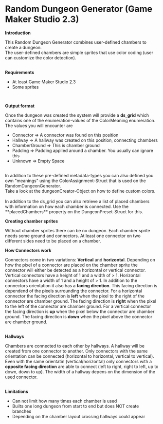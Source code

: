# Random Dungeon Generator (Game Maker Studio 2.3)

**Introduction**<br/>

This Random Dungeon Generator combines user-defined chambers to create a dungeon.<br/>
The user-defined chambers are simple sprites that use color coding (user can customize the color detection).<br/>
<br/>

**Requirements**
* At least Game Maker Studio 2.3
* Some sprites
<br/>

**Output format**<br/>

Once the dungeon was created the system will provide a **ds_grid** which contains one of the enumeration-values of the ColorMeaning enumeration.<br/>
The values you will encounter are 

* Connector => A connector was found on this position
* Hallway => A hallway was created on this position, connecting chambers
* ChamberGround => This is chamber ground
* Padding => Padding applied around a chamber. You usually can ignore this
* Unknown => Empty Space

<br/>
In addition to these pre-defined metadata-types you can also defined you own "meanings" using the ColorAssignment-Struct that is used on the RandomDungeonGenerator.<br/>
Take a look at the dungeonCreator-Object on how to define custom colors.<br/>
<br/>
In addition to the ds_grid you can also retrieve a list of placed chambers with information on how each chamber is connected. Use the **placedChambers** property on the DungeonPreset-Struct for this. <br/>

**Creating chamber sprites** <br/>

Without chamber sprites there can be no dungeon. 
Each chamber sprite needs some ground and connectors. At least one connector on two different sides need to be placed on a chamber.

**How Connectors work** <br/>

Connectors come in two variations: **Vertical** and **horizontal**. Depending on how the pixel of a connector are placed on the chamber sprite the connector will either be detected as a horizontal or vertical connector. Vertical connectors have a height of 1 and a width of > 1. Horizontal connectors have a width of 1 and a height of > 1. 
In addition to the connectors orientation it also has a **facing direction**. This facing direction is dependend of the pixels surrounding the connector. For a horizontal connector the facing direction is **left** when the pixel to the right of the connector are chamber ground. The facing direction is **right** when the pixel to the left of the connector are chamber ground. For a vertical connector the facing direction is **up** when the pixel below the connector are chamber ground. The facing direction is **down** when the pixel above the connector are chamber ground.<br/>
<br/>

**Hallways**<br/>

Chambers are connected to each other by hallways. A hallway will be created from one connector to another. Only connectors with the same orientation can be connected (horizontal to horizontal, vertical to vertical). Even with the same orientatin (vertical/horizontal) only connectors with a **opposite facing direction** are able to connect (left to right, right to left, up to down, down to up). The width of a hallway depens on the dimension of the used connector.<br/>
<br/>

**Limitations** <br/>

* Can not limit how many times each chamber is used
* Builts one long dungeon from start to end but does NOT create branches
* Depending on the chamber layout crossing hallways could appear
